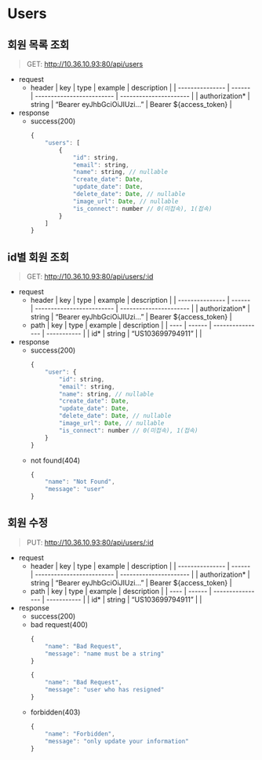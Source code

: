 # Users

## 회원 목록 조회

> GET: http://10.36.10.93:80/api/users

- request
  - header
    | key             | type   | example                   | description            |
    | --------------- | ------ | ------------------------- | ---------------------- |
    | authorization\* | string | “Bearer eyJhbGciOiJIUzi…” | Bearer ${access_token} |
- response
  - success(200)
    ```jsx
    {
    	"users": [
    		{
    			"id": string,
    			"email": string,
    			"name": string, // nullable
    			"create_date": Date,
    			"update_date": Date,
    			"delete_date": Date, // nullable
    			"image_url": Date, // nullable
    			"is_connect": number // 0(미접속), 1(접속)
    		}
    	]
    }
    ```

## id별 회원 조회

> GET: http://10.36.10.93:80/api/users/:id

- request
  - header
    | key             | type   | example                   | description            |
    | --------------- | ------ | ------------------------- | ---------------------- |
    | authorization\* | string | “Bearer eyJhbGciOiJIUzi…” | Bearer ${access_token} |
  - path
    | key  | type   | example          | description |
    | ---- | ------ | ---------------- | ----------- |
    | id\* | string | “US103699794911” |             |
- response
  - success(200)
    ```jsx
    {
    	"user": {
    		"id": string,
    		"email": string,
    		"name": string, // nullable
    		"create_date": Date,
    		"update_date": Date,
    		"delete_date": Date, // nullable
    		"image_url": Date, // nullable
    		"is_connect": number // 0(미접속), 1(접속)
    	}
    }
    ```
  - not found(404)
    ```jsx
    {
    	"name": "Not Found",
    	"message": "user"
    }
    ```

## 회원 수정

> PUT: http://10.36.10.93:80/api/users/:id

- request
  - header
    | key             | type   | example                   | description            |
    | --------------- | ------ | ------------------------- | ---------------------- |
    | authorization\* | string | “Bearer eyJhbGciOiJIUzi…” | Bearer ${access_token} |
  - path
    | key  | type   | example          | description |
    | ---- | ------ | ---------------- | ----------- |
    | id\* | string | “US103699794911” |             |
- response
  - success(200)
  - bad request(400)
    ```jsx
    {
    	"name": "Bad Request",
    	"message": "name must be a string"
    }
    ```
    ```jsx
    {
    	"name": "Bad Request",
    	"message": "user who has resigned"
    }
    ```
  - forbidden(403)
    ```jsx
    {
    	"name": "Forbidden",
    	"message": "only update your information"
    }
    ```
